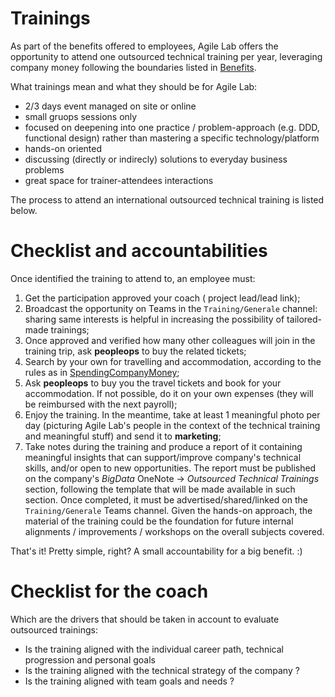 # Trainings

As part of the benefits offered to employees, Agile Lab offers the opportunity to attend one outsourced technical training per year, leveraging company money following the boundaries listed in [Benefits](Benefits.md#training-budget).

What trainings mean and what they should be for Agile Lab:
* 2/3 days event managed on site or online
* small gruops sessions only
* focused on deepening into one practice / problem-approach (e.g. DDD, functional design) rather than mastering a specific technology/platform
* hands-on oriented
* discussing (directly or indirecly) solutions to everyday business problems
* great space for trainer-attendees interactions

The process to attend an international outsourced technical training is listed below.

# Checklist and accountabilities

Once identified the training to attend to, an employee must:

1. Get the participation approved your coach ( project lead/lead link);
2. Broadcast the opportunity on Teams in the `Training/Generale` channel: sharing same interests is helpful in increasing the possibility of tailored-made trainings;
3. Once approved and verified how many other colleagues will join in the training trip, ask **peopleops** to buy the related tickets;
4. Search by your own for travelling and accommodation, according to the rules as in [SpendingCompanyMoney](SpendingCompanyMoney.md#Expenses);
5. Ask **peopleops** to buy you the travel tickets and book for your accommodation. If not possible, do it on your own expenses (they will be reimbursed with the next payroll);
6. Enjoy the training. In the meantime, take at least 1 meaningful photo per day (picturing Agile Lab's people in the context of the technical training and meaningful stuff) and send it to **marketing**;
7. Take notes during the training and produce a report of it containing meaningful insights that can support/improve company's technical skills, and/or open to new opportunities. The report must be published on the company's *BigData* OneNote -> *Outsourced Technical Trainings* section, following the template that will be made available in such section. Once completed, it must be advertised/shared/linked on the `Training/Generale` Teams channel. Given the hands-on approach, the material of the training could be the foundation for future internal alignments / improvements / workshops on the overall subjects covered.

That's it! Pretty simple, right? A small accountability for a big benefit. :)

# Checklist for the coach

Which are the drivers that should be taken in account to evaluate outsourced trainings:

* Is the training aligned with the individual career path, technical progression and personal goals
* Is the training aligned with the technical strategy of the company ?
* Is the training aligned with team goals and needs ?